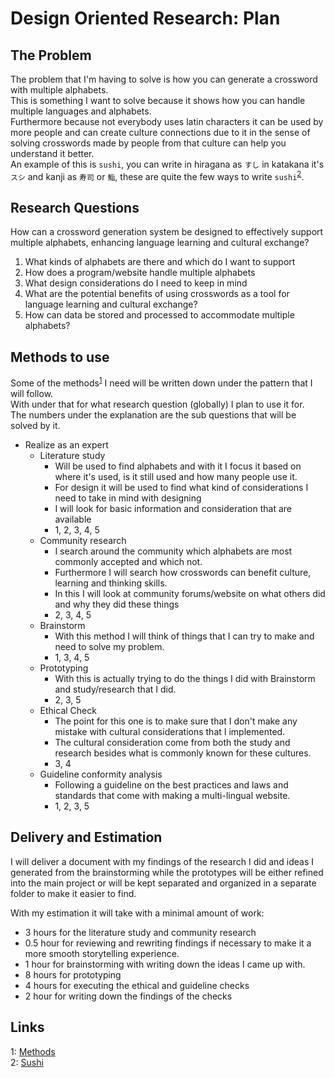 # Design Oriented Research: Plan

## The Problem

The problem that I'm having to solve is how you can generate a crossword with multiple alphabets.  
This is something I want to solve because it shows how you can handle multiple languages and alphabets.  
Furthermore because not everybody uses latin characters it can be used by more people and can create culture connections due to it in the sense of solving crosswords made by people from that culture can help you understand it better.  
An example of this is `sushi`, you can write in hiragana as `すし` in katakana it's `スシ` and kanji as `寿司` or `鮨`, these are quite the few ways to write `sushi`<sup>[2](#links)</sup>.

## Research Questions

How can a crossword generation system be designed to effectively support multiple alphabets, enhancing language learning and cultural exchange?

1) What kinds of alphabets are there and which do I want to support
2) How does a program/website handle multiple alphabets
3) What design considerations do I need to keep in mind
4) What are the potential benefits of using crosswords as a tool for language learning and cultural exchange?
5) How can data be stored and processed to accommodate multiple alphabets?

## Methods to use

Some of the methods<sup>[1](#links)</sup> I need will be written down under the pattern that I will follow.  
With under that for what research question (globally) I plan to use it for.  
The numbers under the explanation are the sub questions that will be solved by it.

- Realize as an expert
  - Literature study
    - Will be used to find alphabets and with it I focus it based on where it's used, is it still used and how many people use it.
    - For design it will be used to find what kind of considerations I need to take in mind with designing
    - I will look for basic information and consideration that are available
    - 1, 2, 3, 4, 5
  - Community research
    - I search around the community which alphabets are most commonly accepted and which not.
    - Furthermore I will search how crosswords can benefit culture, learning and thinking skills.
    - In this I will look at community forums/website on what others did and why they did these things
    - 2, 3, 4, 5
  - Brainstorm
    - With this method I will think of things that I can try to make and need to solve my problem.
    - 1, 3, 4, 5
  - Prototyping
    - With this is actually trying to do the things I did with Brainstorm and study/research that I did.
    - 2, 3, 5
  - Ethical Check
    - The point for this one is to make sure that I don't make any mistake with cultural considerations that I implemented.
    - The cultural consideration come from both the study and research besides what is commonly known for these cultures.
    - 3, 4
  - Guideline conformity analysis
    - Following a guideline on the best practices and laws and standards that come with making a multi-lingual website.
    - 1, 2, 3, 5

## Delivery and Estimation

I will deliver a document with my findings of the research I did and ideas I generated from the brainstorming while the prototypes will be either refined into the main project or will be kept separated and organized in a separate folder to make it easier to find.

With my estimation it will take with a minimal amount of work:

- 3 hours for the literature study and community research
- 0.5 hour for reviewing and rewriting findings if necessary to make it a more smooth storytelling experience.
- 1 hour for brainstorming with writing down the ideas I came up with.
- 8 hours for prototyping
- 4 hours for executing the ethical and guideline checks
- 2 hour for writing down the findings of the checks

## Links

1: [Methods](https://ictresearchmethods.nl/Methods)  
2: [Sushi](https://nl.wikipedia.org/wiki/Sushi)
